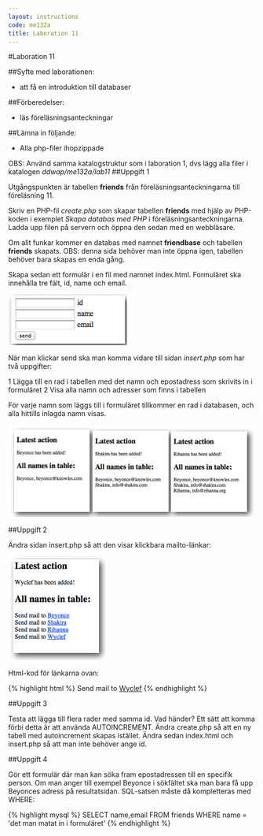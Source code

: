 ```yaml
---
layout: instructions
code: me132a
title: Laboration 11
---
```


#Laboration 11

##Syfte med laborationen:

- att få en introduktion till databaser

##Förberedelser:

- läs föreläsningsanteckningar

##Lämna in följande:

- Alla php-filer ihopzippade

OBS: Använd samma katalogstruktur som i laboration 1, dvs lägg alla filer i katalogen *ddwap/me132a/lab11*
##Uppgift 1

Utgångspunkten är tabellen **friends** från föreläsningsanteckningarna till föreläsning 11. 

Skriv en PHP-fil *create.php* som skapar tabellen **friends** med hjälp av PHP-koden i exemplet *Skapa databas med PHP* i föreläsningsanteckningarna. Ladda upp filen på servern och öppna den sedan med en webbläsare.

Om allt funkar kommer en databas med namnet **friendbase** och tabellen **friends** skapats. OBS: denna sida behöver man inte öppna igen, tabellen behöver bara skapas en enda gång. 

Skapa sedan ett formulär i en fil med namnet index.html. Formuläret ska innehålla tre fält, id, name och email. 

![](im11/bild1.png)

När man klickar send ska man komma vidare till sidan *insert.php* som har två uppgifter:

1 Lägga till en rad i tabellen med det namn och epostadress som skrivits in i formuläret
2 Visa alla namn och adresser som finns i tabellen

För varje namn som läggs till i formuläret tillkommer en rad i databasen, och alla hittills inlagda namn visas.

![](im11/bild2.png)

##Uppgift 2

Ändra sidan insert.php så att den visar klickbara mailto-länkar:

![](im11/bild3.png)

Html-kod för länkarna ovan: 

{% highlight html %}
Send mail to <a href='mailto:wyclef@yele.org'>Wyclef</a>
{% endhighlight %}

##Uppgift 3

Testa att lägga till flera rader med samma id. Vad händer? Ett sätt att komma förbi detta är att använda AUTOINCREMENT. Ändra create.php så att en ny tabell med autoincrement skapas istället. Ändra sedan index.html och insert.php så att man inte behöver ange id. 

##Uppgift 4

Gör ett formulär där man kan söka fram epostadressen till en specifik person. Om man anger till exempel Beyonce i sökfältet ska man bara få upp Beyonces adress på resultatsidan. SQL-satsen måste då kompletteras med WHERE:

{% highlight mysql %}
SELECT name,email FROM friends WHERE name = 'det man matat in i formuläret'
{% endhighlight %}

